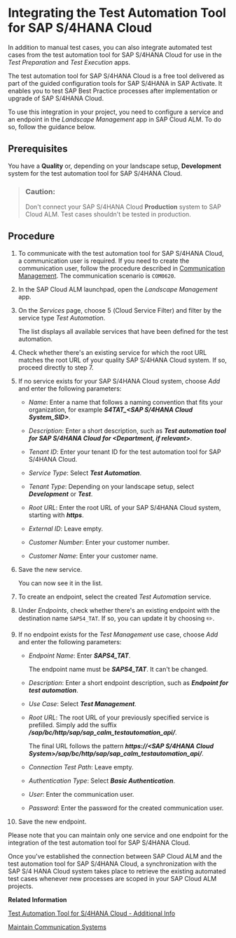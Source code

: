 <!-- loio07122541847b48fa9766044a8fc8c404 -->

<link rel="stylesheet" type="text/css" href="../css/sap-icons.css"/>

# Integrating the Test Automation Tool for SAP S/4HANA Cloud

In addition to manual test cases, you can also integrate automated test cases from the test automation tool for SAP S/4HANA Cloud for use in the *Test Preparation* and *Test Execution* apps.



The test automation tool for SAP S/4HANA Cloud is a free tool delivered as part of the guided configuration tools for SAP S/4HANA in SAP Activate. It enables you to test SAP Best Practice processes after implementation or upgrade of SAP S/4HANA Cloud.

To use this integration in your project, you need to configure a service and an endpoint in the *Landscape Management* app in SAP Cloud ALM. To do so, follow the guidance below.



<a name="loio07122541847b48fa9766044a8fc8c404__section_w5v_kcx_x4b"/>

## Prerequisites

You have a **Quality** or, depending on your landscape setup, **Development** system for the test automation tool for SAP S/4HANA Cloud.

> ### Caution:  
> Don't connect your SAP S/4HANA Cloud **Production** system to SAP Cloud ALM. Test cases shouldn't be tested in production.



<a name="loio07122541847b48fa9766044a8fc8c404__section_tg2_sbx_x4b"/>

## Procedure

1.  To communicate with the test automation tool for SAP S/4HANA Cloud, a communication user is required. If you need to create the communication user, follow the procedure described in [Communication Management](https://help.sap.com/viewer/0f69f8fb28ac4bf48d2b57b9637e81fa/LATEST/en-US/2e84a10c430645a88bdbfaaa23ac9ff7.html). The communication scenario is `COM0620`.

2.  In the SAP Cloud ALM launchpad, open the *Landscape Management* app.

3.  On the *Services* page, choose <span class="SAP-icons"></span> \(Cloud Service Filter\) and filter by the service type *Test Automation*.

    The list displays all available services that have been defined for the test automation.

4.  Check whether there's an existing service for which the root URL matches the root URL of your quality SAP S/4HANA Cloud system. If so, proceed directly to step 7.

5.  If no service exists for your SAP S/4HANA Cloud system, choose *Add* and enter the following parameters:

    -   *Name*: Enter a name that follows a naming convention that fits your organization, for example ***S4TAT\_<SAP S/4HANA Cloud System\_SID\>***.

    -   *Description*: Enter a short description, such as ***Test automation tool for SAP S/4HANA Cloud for <Department, if relevant\>***.

    -   *Tenant ID*: Enter your tenant ID for the test automation tool for SAP S/4HANA Cloud.

    -   *Service Type*: Select ***Test Automation***.

    -   *Tenant Type*: Depending on your landscape setup, select ***Development*** or ***Test***.

    -   *Root URL*: Enter the root URL of your SAP S/4HANA Cloud system, starting with ***https***.

    -   *External ID*: Leave empty.

    -   *Customer Number*: Enter your customer number.

    -   *Customer Name*: Enter your customer name.


6.  Save the new service.

    You can now see it in the list.

7.  To create an endpoint, select the created *Test Automation* service.

8.  Under *Endpoints*, check whether there's an existing endpoint with the destination name `SAPS4_TAT`. If so, you can update it by choosing :pencil2:.

9.  If no endpoint exists for the *Test Management* use case, choose *Add* and enter the following parameters:

    -   *Endpoint Name*: Enter ***SAPS4\_TAT***.

        The endpoint name must be ***SAPS4\_TAT***. It can't be changed.

    -   *Description*: Enter a short endpoint description, such as ***Endpoint for test automation***.

    -   *Use Case*: Select ***Test Management***.

    -   *Root URL*: The root URL of your previously specified service is prefilled. Simply add the suffix ***/sap/bc/http/sap/sap\_calm\_testautomation\_api/***.

        The final URL follows the pattern ***https://<SAP S/4HANA Cloud System\>/sap/bc/http/sap/sap\_calm\_testautomation\_api/***.

    -   *Connection Test Path*: Leave empty.

    -   *Authentication Type*: Select ***Basic Authentication***.

    -   *User*: Enter the communication user.

    -   *Password*: Enter the password for the created communication user.


10. Save the new endpoint.


Please note that you can maintain only one service and one endpoint for the integration of the test automation tool for SAP S/4HANA Cloud.

Once you've established the connection between SAP Cloud ALM and the test automation tool for SAP S/4HANA Cloud, a synchronization with the SAP S/4 HANA Cloud system takes place to retrieve the existing automated test cases whenever new processes are scoped in your SAP Cloud ALM projects.

**Related Information**  


[Test Automation Tool for S/4HANA Cloud - Additional Info](https://launchpad.support.sap.com/#/notes/2129147)

[Maintain Communication Systems](https://help.sap.com/viewer/0f69f8fb28ac4bf48d2b57b9637e81fa/LATEST/en-US/15663c157670410ca366623dff329396.html)

